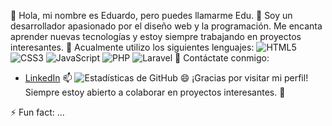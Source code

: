 👋 Hola, mi nombre es Eduardo, pero puedes llamarme Edu. 
👀 Soy un desarrollador apasionado por el diseño web y la programación. Me encanta aprender nuevas tecnologías y estoy siempre trabajando en proyectos interesantes.
🌱 Acualmente utilizo los siguientes lenguajes:
![HTML5](https://img.shields.io/badge/-HTML5-E34F26?style=flat-square&logo=html5&logoColor=white)
![CSS3](https://img.shields.io/badge/-CSS3-1572B6?style=flat-square&logo=css3)
![JavaScript](https://img.shields.io/badge/-JavaScript-F7DF1E?style=flat-square&logo=javascript&logoColor=black)
![PHP](https://img.shields.io/badge/-PHP-777BB4?style=flat-square&logo=php&logoColor=white)
![Laravel](https://img.shields.io/badge/-Laravel-F55247?style=flat-square&logo=laravel&logoColor=white)
💞️ Contáctate conmigo:
- [LinkedIn](www.linkedin.com/in/whoisedum)
📫 ![Estadísticas de GitHub](https://github-readme-stats.vercel.app/api?username=whoisedum&show_icons=true&theme=radical)
😄 ¡Gracias por visitar mi perfil! Siempre estoy abierto a colaborar en proyectos interesantes. 🚀

⚡ Fun fact: ...

<!---
whoisedum/whoisedum is a ✨ special ✨ repository because its `README.md` (this file) appears on your GitHub profile.
You can click the Preview link to take a look at your changes.
--->
